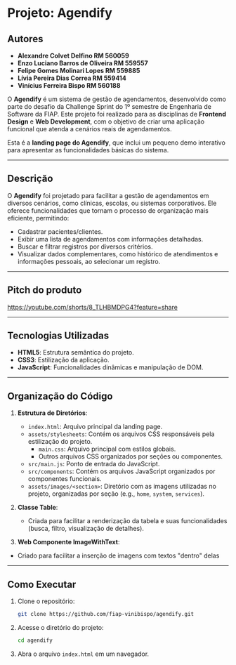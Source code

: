 # Projeto: Agendify

## Autores

- **Alexandre Colvet Delfino RM 560059**
- **Enzo Luciano Barros de Oliveira RM 559557**
- **Felipe Gomes Molinari Lopes RM 559885**
- **Lívia Pereira Dias Correa RM 559414**
- **Vinícius Ferreira Bispo RM 560188**

O **Agendify** é um sistema de gestão de agendamentos, desenvolvido como parte do desafio da Challenge Sprint do 1º semestre de Engenharia de Software da FIAP. Este projeto foi realizado para as disciplinas de **Frontend Design** e **Web Development**, com o objetivo de criar uma aplicação funcional que atenda a cenários reais de agendamentos.

Esta é a **landing page do Agendify**, que inclui um pequeno demo interativo para apresentar as funcionalidades básicas do sistema.

---

## Descrição

O **Agendify** foi projetado para facilitar a gestão de agendamentos em diversos cenários, como clínicas, escolas, ou sistemas corporativos. Ele oferece funcionalidades que tornam o processo de organização mais eficiente, permitindo:
- Cadastrar pacientes/clientes.
- Exibir uma lista de agendamentos com informações detalhadas.
- Buscar e filtrar registros por diversos critérios.
- Visualizar dados complementares, como histórico de atendimentos e informações pessoais, ao selecionar um registro.

---

## Pitch do produto

https://youtube.com/shorts/8_TLHBMDPG4?feature=share

---

## Tecnologias Utilizadas

- **HTML5**: Estrutura semântica do projeto.
- **CSS3**: Estilização da aplicação.
- **JavaScript**: Funcionalidades dinâmicas e manipulação de DOM.

---

## Organização do Código

1. **Estrutura de Diretórios**:
   - `index.html`: Arquivo principal da landing page.
   - `assets/stylesheets`: Contém os arquivos CSS responsáveis pela estilização do projeto.
     - `main.css`: Arquivo principal com estilos globais.
     - Outros arquivos CSS organizados por seções ou componentes.
   - `src/main.js`: Ponto de entrada do JavaScript.
   - `src/components`: Contém os arquivos JavaScript organizados por componentes funcionais.
   - `assets/images/<section>`: Diretório com as imagens utilizadas no projeto, organizadas por seção (e.g., `home`, `system`, `services`).

2. **Classe Table**:
   - Criada para facilitar a renderização da tabela e suas funcionalidades (busca, filtro, visualização de detalhes).

3. **Web Componente ImageWithText**:
  - Criado para facilitar a inserção de imagens com textos "dentro" delas

---

## Como Executar

1. Clone o repositório:
   ```bash
   git clone https://github.com/fiap-vinibispo/agendify.git
   ```
2. Acesse o diretório do projeto:
   ```bash
   cd agendify
   ```
3. Abra o arquivo `index.html` em um navegador.
